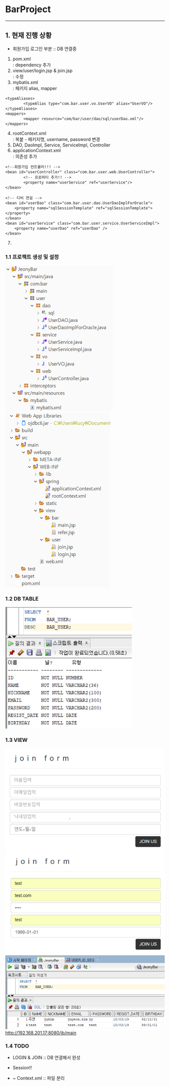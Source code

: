 # BarProject
----
## 1. 현재 진행 상황 
* 회원가입 로그인 부분 :: DB 연결중
1. pom.xml    
: dependency 추가    
2. view/user/login.jsp & join.jsp     
: 수정    
3. mybatis.xml    
: 패키지 alias, mapper    
```
<typeAliases>
        <typeAlias type="com.bar.user.vo.UserVO" alias="UserVO"/> 
</typeAliases>
<mappers>
        <mapper resource="com/bar/user/dao/sql/userDao.xml"/>
</mappers>
```
4. rootContext.xml    
: 복붙 - 패키지명, username, password 변경    
5. DAO, DaoImpl, Service, ServiceImpl, Controller    
6. applicationContext.xml    
: 의존성 추가    
```
<!--회원가입 컨트롤러!!! -->
<bean id="userController" class="com.bar.user.web.UserController">
        <!-- 프로퍼티 추가!! -->
        <property name="userService" ref="userService"/>
</bean>
	
<!-- 디비 연걸 -->
<bean id="userDao" class="com.bar.user.dao.UserDaoImplForOracle">
	<property name="sqlSessionTemplate" ref="sqlSessionTemplate"></property>
</bean>
<bean id="userService" class="com.bar.user.service.UserServiceImpl">
	<property name="userDao" ref="userDao" />
</bean>
```
7. 

### 1.1 프로젝트 생성 및 설정
![project1](./project1.png)
![project2](./project2.png)
### 1.2 DB TABLE
![baruser](./baruser.png)

### 1.3 VIEW
![join](./join.PNG)
![join2](./join2.PNG)
![sqluser](./sqluser.PNG)
http://192.168.201.17:8080/jb/main
        
### 1.4 TODO
* LOGIN & JOIN :: DB 연결해서 완성
- Session!!
* ~ Context.xml :: 파일 분리

